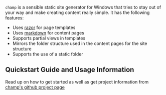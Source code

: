﻿<!--
title = champ - a static site generator for Windows
template = page
-->
```champ``` is a sensible static site generator for Windows that tries to stay out of your way and make creating
content really simple. It has the following features:

* Uses [razor](http://en.wikipedia.org/wiki/ASP.NET_Razor_view_engine) for page templates
* Uses [markdown](http://en.wikipedia.org/wiki/Markdown) for content pages
* Supports partial views in templates
* Mirrors the folder structure used in the content pages for the site structure
* Supports the use of a static folder

## Quickstart Guide and Usage Information
Read up on how to get started as well as get project information from [champ's github project page](https://github.com/lukevenediger/champ)
